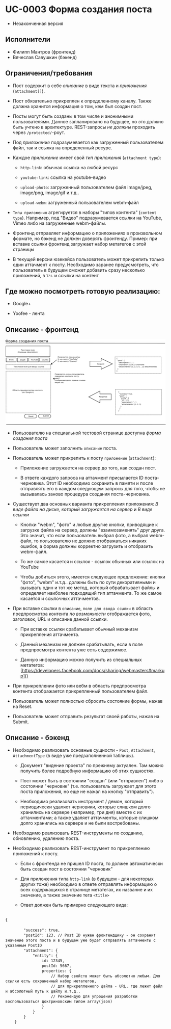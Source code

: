 UC-0003 Форма создания поста
============================

* Незаконченная версия

Исполнители
-----------

- Филипп Мантров (фронтенд)
- Вячеслав Савушкин (бэкенд)

Ограничения/требования
----------------------

- Пост содержит в себе *описание* в виде текста и *приложения* (`attachment[]`).

- Пост обязательно прикреплен к определенному каналу. Также должна хранится информация о том, кем был создан пост.

- Посты могут быть созданы в том числе и анонимными пользователями. Данное запланировано на будущее, но это должно быть учтено
в архитектуре. REST-запросы *не должны* проходить через `/protected/`-роут.

- Под *приложение* подразумевается как загруженный пользователем файл, так и ссылка на определенный ресурс.

- Каждое *приложение* имеет свой *тип приложения* (`attachment type`):

    - `http-link`: обычная ссылка на любой ресурс
    
    - `youtube-link`: ссылка на youtube-видео
    
    - `upload-photo`: загруженный пользователем файл image/jpeg, image/png, image/gif и.т.д..
     
     - `upload-webm`: загруженный пользователем webm-файл
     
- `Типы приложения` агрегируется в наборы "типов контента" (`content type`). Например, под "Видео" подразумевается ссылки на YouTube, 
Vimeo либо на загруженные webm-файлы.

- Фронтенд отправляет информацию о приложениях в произвольном формате, но бэкенд не должен доверять фронтенду. Пример: при вставке ссылки
фронтенд загружает набор метатегов с этой страницы

- В текущей версии юзекейса пользователь может прикрепить только один аттачмент к посту. Необходимо заранее предусмотреть,
что пользователь в будущем сможет добавить сразу несколько приложений, в т.ч. и ссылки на контент

Где можно посмотреть готовую реализацию:
----------------------------------------

- Google+

- Yoofee - лента

Описание - фронтенд
-------------------

![alt tag](post-form.png)

- Пользователю на специальной тестовой странице доступна *форма создания поста*
 
- Пользователь может заполнить `описание` поста.

- Пользователь может прикрепить к посту `приложение` (`attachment`):

    - Приложение загружается на сервер до того, как создан пост. 
    
    - В ответе каждого запроса на аттачмент присылается ID поста-черновика. Этот ID необходимо сохранить в памяти и после
отправлять его в каждом следующем запросы для того, чтобы не вызывалась заново процедура создания поста-черновика.

- Существует два основных варианта прикрепления приложения: *В виде файла на диске, который загружается на сервер* и *В виде ссылки*
    
    - Кнопки "webm", "фото" и любые другие кнопки, приводящие к загрузке файла на сервер, должны "взаимозаменять" друг друга. Это значит,
что если пользователь выбрал фото, а выбрал webm-файл, то пользователю не должно отображаться никаких ошибок, а форма должны корректно
загрузить и отобразить webm-файл.

    - То же самое касается и ссылок - ссылок обычных или ссылок на YouTube
    
    - Чтобы добиться этого, имеется следующее предложение: кнопки "фото", "webm" и.т.д.. должны быть по сути декоративными и вызывать
один и тот же метод, который обрабатывает файлы и определяет наиболее подходящий тип аттачмента. То же самое касается и ссылочных аттачментов.

- При вставке ссылки в `описание`, `поле для ввода ссылки` в область предпросмотра контента *по возможности* отображается 
фото, заголовок, URL и описание данной ссылки.

    - При вставке ссылки срабатывает обычный механизм прикрепления аттачмента.
    
    - Данный механизм не должен срабатывать, если в поле предпросмотра контента уже есть содержимое.
  
    - Данную информацию можно получить из специальных метатегов: [https://developers.facebook.com/docs/sharing/webmasters#markup]()
    
- При прикреплении фото или вебм в область предпросмотра контента отображается прикрепленный пользователем файл.

- Пользователь может полностью сбросить состояние формы, нажав на Reset.

- Пользователь может отправить результат своей работы, нажав на Submit.

Описание - бэкенд
-----------------

- Необходимо реализовать основные сущности - `Post`, `Attachment`, `AttachmentType` (в виде уже предзаполненной таблицы).

    - Документ "видение проекта" по прежнему актуален. Там можно получить более подробную информацию об этих сущностях.
    
    - Пост может быть в состоянии "создан" (или "отправлен") либо в состоянии "черновик" (т.е. пользователь загружает для этого поста
приложения, но еще не нажал на кнопку "отправить").

    - Необходимо реализовать инструмент / демон, который периодически удаляет черновики, которые слишком долго хранились 
на сервере (например, три дня) вместе с их аттачментами; а также удаляет аттачменты, которые слишком долго хранились на сервере
и не были востребованы.
    
- Необходимо реализовать REST-инструменты по созданию, обновлению, удалению поста.

- Необходимо реализовать REST-инструмент по прикреплению приложений к посту.

    - Если с фронтенда не пришел ID поста, то должен автоматически быть создан пост в состоянии "черновик"
    
    - Для приложения типа `http-link` (в будущем - для некоторых других тоже) необходимо в ответе отправлять информацию о 
всех содержащихся в странице метатегах, их название и их значение, а также значение тега `<title>` 

    - Ответ должен быть примерно следующего вида:
    
```

{

        "success": true,
        "postId": 123, // Post ID нужен фронтендщику - он сохранит значение этого поста и в будущем уже будет отправлять аттачменты с указанным PostID
        "attachment": {
            "entity": {
                id: 12345,
                postId: 5667,
                properties: {
                    // Набор свойств может быть абсолютно любым. Для ссылки есть сохраненный набор метатегов, 
                    // для прикрепленного файла - URL, где лежит файл и абсолютный путь к файлу и.т.д..
                    // Рекомендую для упрощения разработки воспользоваться доктриновским типом array(json)
                }
            }
        }
    }
```

